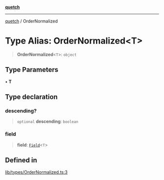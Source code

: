 [**quetch**](../README.md)

***

[quetch](../README.md) / OrderNormalized

# Type Alias: OrderNormalized\<T\>

> **OrderNormalized**\<`T`\>: `object`

## Type Parameters

• **T**

## Type declaration

### descending?

> `optional` **descending**: `boolean`

### field

> **field**: [`Field`](Field.md)\<`T`\>

## Defined in

[lib/types/OrderNormalized.ts:3](https://github.com/nevoland/quetch/blob/5d54d23c7450a0f85309e15fdf3a25ea832b3452/lib/types/OrderNormalized.ts#L3)
